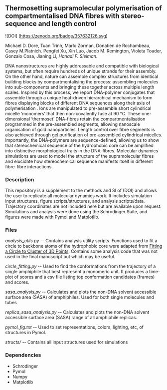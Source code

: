 ## Thermosetting supramolecular polymerisation of compartmentalised DNA fibres with stereo-sequence and length control
![DOI]
(https://zenodo.org/badge/357632126.svg)

Michael D. Dore, Tuan Trinh, Marlo Zorman, Donatien de Rochambeau, Casey M.Platnich. Pengfei Xu, Xin Luo, Jacob M. Remington, Violeta Toader, Gonzalo Cosa, Jianing Li, *Hanadi F. Sleiman*.

DNA nanostructures are highly addressable and compatible with biological systems, but often require hundreds of unique strands for their assembly. On the other hand, nature can assemble complex structures from identical building blocks by compartmentalising the process: assembling molecules into sub-components and bringing these together across multiple length scales. Inspired by this process, we report DNA-polymer conjugates that assemble through a unique heat-driven hierarchical mechanism to form fibres displaying blocks of different DNA sequences along their axis of polymerisation . Ions are manipulated to pre-assemble short cylindrical micelle ‘monomers’ that then non-covalently fuse at 90 °C. These one-dimensional ‘thermoset’ DNA-fibres retain the compartmentalisation programmed in the pre-assembled segments, allowing nanoscale organisation of gold nanoparticles. Length control over fibre segments is also achieved through gel purification of pre-assembled cylindrical micelles. Importantly, the DNA-polymers are sequence-defined, allowing us to show that stereochemical sequence of the hydrophobic core can be amplified into distinctive morphological traits in the DNA-fibres. Molecular dynamics simulations are used to model the structure of the supramolecular fibres and elucidate how stereochemical sequence manifests itself in different fibre-fibre interactions.


### Description
This repository is a supplement to the methods and SI of (DOI) and allows the user to replicate all molecular dynamics work. It includes simulation input structures, figure scripts/structures, and analysis scripts/data. Trajectory coordinates are not included here but are available upon request. Simulations and analysis were done using the Schrodinger Suite, and figures were made with Pymol and Matplotlib.

### Files
*analysis_utils.py* -- Contains analysis utility scripts. Functions used to fit a circle to backbone atoms of the hydrophobic core were adapted from [Fitting a Circle to Cluster of 3D Points](https://meshlogic.github.io/posts/jupyter/curve-fitting/fitting-a-circle-to-cluster-of-3d-points/). Contains some analysis code that was not used in the final manuscript but which may be useful.

*circle_fitting.py* -- Used to find the conformations from the trajectory of a single amphiphile that best represent a monomeric unit. It produces a time-plot of scores and a csv file listing top conformation candidates (frames) and scores.

*sasa_analysis.py* -- Calculates and plots the non-DNA solvent accessible surface area (SASA) of amphiphiles. Used for both single molecules and tubes

*replica_sasa_analysis.py* -- Calculates and plots the non-DNA solvent accessible surface area (SASA) range of all amphiphile replicas.

*pymol_fig.txt* -- Used to set representations, colors, lighting, etc, of structures in Pymol.

*structs/* -- Contains all input structures used for simulations

### Dependencies
* Schrodinger
* Pymol
* Numpy
* Matplotlib
